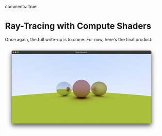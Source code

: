 comments: true
# Ray-Tracing with Compute Shaders

Once again, the full write-up is to come. For now, here's the final product:

![image](/images/metal-raytracer.png)